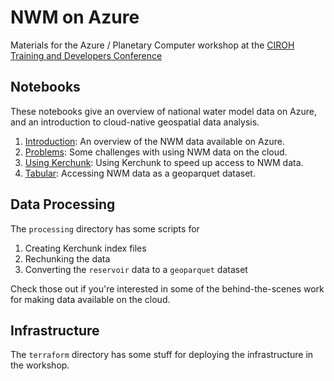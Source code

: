 # NWM on Azure

Materials for the Azure / Planetary Computer workshop at the [CIROH Training and Developers Conference][conf]


## Notebooks

These notebooks give an overview of national water model data on Azure, and an introduction to cloud-native geospatial data analysis.

1. [Introduction](noaa-nwm-example.ipynb): An overview of the NWM data available on Azure.
2. [Problems](Problems.ipynb): Some challenges with using NWM data on the cloud.
3. [Using Kerchunk](using-kerchunk.ipynb): Using Kerchunk to speed up access to NWM data.
4. [Tabular](nwm-tabular.ipynb): Accessing NWM data as a geoparquet dataset.

## Data Processing

The `processing` directory has some scripts for

1. Creating Kerchunk index files
2. Rechunking the data
3. Converting the `reservoir` data to a `geoparquet` dataset

Check those out if you're interested in some of the behind-the-scenes work for making data available on the cloud.

## Infrastructure

The `terraform` directory has some stuff for deploying the infrastructure in the workshop.

[conf]: https://ciroh.ua.edu/devconference/